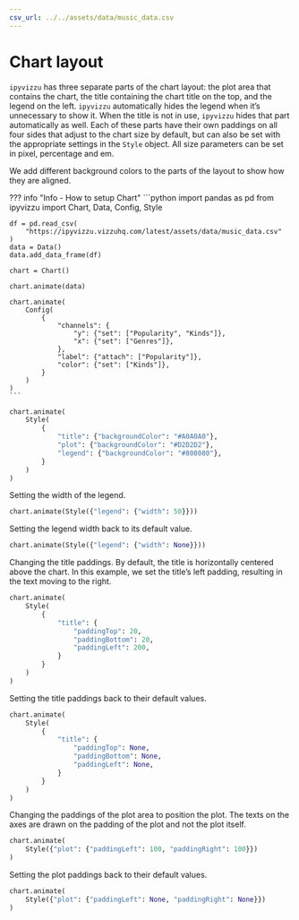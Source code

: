 ```yaml
---
csv_url: ../../assets/data/music_data.csv
---
```


# Chart layout

`ipyvizzu` has three separate parts of the chart layout: the plot area that
contains the chart, the title containing the chart title on the top, and the
legend on the left. `ipyvizzu` automatically hides the legend when it’s
unnecessary to show it. When the title is not in use, `ipyvizzu` hides that part
automatically as well. Each of these parts have their own paddings on all four
sides that adjust to the chart size by default, but can also be set with the
appropriate settings in the `Style` object. All size parameters can be set in
pixel, percentage and em.

We add different background colors to the parts of the layout to show how they
are aligned.

<div id="tutorial_01"></div>

??? info "Info - How to setup Chart"
    ```python
    import pandas as pd
    from ipyvizzu import Chart, Data, Config, Style

    df = pd.read_csv(
        "https://ipyvizzu.vizzuhq.com/latest/assets/data/music_data.csv"
    )
    data = Data()
    data.add_data_frame(df)

    chart = Chart()

    chart.animate(data)

    chart.animate(
        Config(
            {
                "channels": {
                    "y": {"set": ["Popularity", "Kinds"]},
                    "x": {"set": ["Genres"]},
                },
                "label": {"attach": ["Popularity"]},
                "color": {"set": ["Kinds"]},
            }
        )
    )
    ```

```python
chart.animate(
    Style(
        {
            "title": {"backgroundColor": "#A0A0A0"},
            "plot": {"backgroundColor": "#D2D2D2"},
            "legend": {"backgroundColor": "#808080"},
        }
    )
)
```

Setting the width of the legend.

<div id="tutorial_02"></div>

```python
chart.animate(Style({"legend": {"width": 50}}))
```

Setting the legend width back to its default value.

<div id="tutorial_03"></div>

```python
chart.animate(Style({"legend": {"width": None}}))
```

Changing the title paddings. By default, the title is horizontally centered
above the chart. In this example, we set the title’s left padding, resulting in
the text moving to the right.

<div id="tutorial_04"></div>

```python
chart.animate(
    Style(
        {
            "title": {
                "paddingTop": 20,
                "paddingBottom": 20,
                "paddingLeft": 200,
            }
        }
    )
)
```

Setting the title paddings back to their default values.

<div id="tutorial_05"></div>

```python
chart.animate(
    Style(
        {
            "title": {
                "paddingTop": None,
                "paddingBottom": None,
                "paddingLeft": None,
            }
        }
    )
)
```

Changing the paddings of the plot area to position the plot. The texts on the
axes are drawn on the padding of the plot and not the plot itself.

<div id="tutorial_06"></div>

```python
chart.animate(
    Style({"plot": {"paddingLeft": 100, "paddingRight": 100}})
)
```

Setting the plot paddings back to their default values.

<div id="tutorial_07"></div>

```python
chart.animate(
    Style({"plot": {"paddingLeft": None, "paddingRight": None}})
)
```

<script src="../chart_layout.js"></script>
